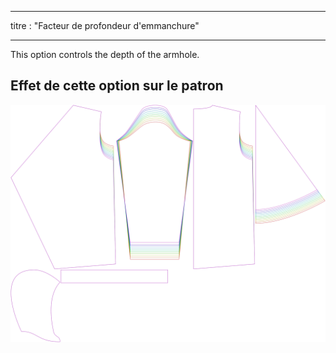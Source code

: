 - - -
titre : "Facteur de profondeur d'emmanchure"
- - -

This option controls the depth of the armhole.

## Effet de cette option sur le patron

![This image shows the effect of this option by superimposing several variants that have a different value for this option](yuri_armholedepthfactor_sample.svg "Effet de cette option sur le modèle")
